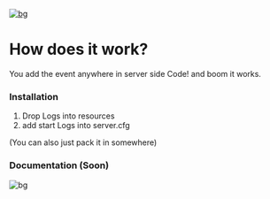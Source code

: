 [![bg][banner]][website]

[banner]: https://cdn.discordapp.com/attachments/800195998235623425/893319498013233192/fivemlogs.png
[website]: https://tronix.website


# How does it work?
You add the event anywhere in server side Code! and boom it works.

### Installation
1. Drop Logs into resources 
2. add start Logs into server.cfg

(You can also just pack it in somewhere)


### Documentation (Soon)


![bg][banners]

[banners]: https://cdn.discordapp.com/attachments/800195998235623425/893321521404182528/sadasd.png
